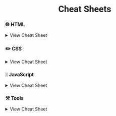 <h1 style="font-family: Roboto" align="center"> 
Cheat Sheets 
</h1>

<h3 style="font-family: Roboto">
🌐 HTML 
</h3>

<details>
<summary>
View Cheat Sheet
</summary>

<li>
<a href="./html/html5.md">HTML5</a>
</li>

<li>
<a href="./html/emmet.md">Emmet</a>
</li>

<li>
<a href="./html/httpStatusCode.md">HTTP Status Code</a>
</li>

<li>
<a href="./html/mimeType.md">Mime Type</a>
</li>

<li>
<a href="./html/languageCode.md">ISO 639-1 Language Code</a>
</li>

</details>

<h3 style="font-family: Roboto">
✏️ CSS
</h3>

<details>
<summary>
View Cheat Sheet
</summary>

<li>
<a href="./css/css.md">CSS</a>
</li>

<li>
<a href="./css-frameworks/tailwind.md">Tailwind</a>
</li>

<li>
<a href="./css-frameworks/bootstrap.md">Bootstrap 5</a>
</li>

<li>
<a href="./css-frameworks/scss.md">SCSS</a>
</li>

</details>

<h3 style="font-family: Roboto">
🎯 JavaScript
</h3>

<details>
<summary>
View Cheat Sheet
</summary>

<li>
<a href="./javaScript/javaScript.md">JavaScript</a>
</li>

<li>
<a href="./javaScript/JSON.md">JSON</a>
</li>

</details>

<h3 style="font-family: Roboto">
⚒️ Tools
</h3>

<details>
<summary>
View Cheat Sheet
</summary>

<li>
<a href="./editors/vscode.md">Vs Code</a>
</li>

<li>
<a href="./editors/webstorm.md">Webstorm</a>
</li>

<li>
<a href="./git/git.md">GIT</a>
</li>

<li>
<a href="./markdown/markdown.md">Markdown</a>
</li>

</details>


